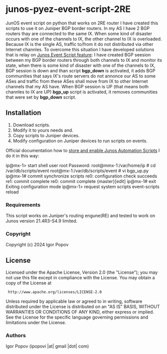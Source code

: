 # junos-pyez-event-script-2RE
JunOS event script on python that works on 2RE router 
I have created this scripts to use it on Juniper BGP border routers. In my AS I have 2 BGP routers thay are connected to the same IX. When some kind of disaster occurs with one of the channels to IX, the other channel to IX is overloaded. Because IX is the single AS, traffic to/from it do not distributed via other Internet channles. To overcome this situation I have developed solutions that is relay on [Junos Event Script feature](https://www.juniper.net/documentation/us/en/software/junos/automation-scripting/topics/concept/junos-script-automation-event-script-overview.html):
I have created BGP seesion between my BGP border routers through both channels to IX and monitor its state,
when there is some kind of disaster with one of the channels to IX, BGP session is down and than script **bgp_down** is activated, it adds BGP communities that says IX's route servers do not annonce our AS to some ASes and traffic from these ASes shall move from IX to other Internet channels that my AS have.
When BGP session is UP (that means both channles to IX are UP) **bgp_up** script is activated, it removes communities that were set by **bgp_down** script.

Installation
------------
1. Download scripts.
2. Modify it to yours needs and.
3. Copy scripts to Juniper devices.
5. Modify configuration on Juniper devices to run scripts on events.

Official documentation how to [store and enable Junos Automation Scripts](https://www.juniper.net/documentation/us/en/software/junos/automation-scripting/topics/task/junos-script-automation-script-storing-enabling.html) 
I do it in this way:

ip@mx-1> start shell user root
Password:
root@mmx-1:/var/home/ip # cd /var/db/scripts/event
root@mx-1:/var/db/scripts/event # vi bgp_up.py
ip@mx-1# commit synchronize scripts
re0:
configuration check succeeds
re1:
commit complete
re0:
commit complete
{master}[edit]
ip@mx-1# exit
Exiting configuration mode
ip@mx-1> request system scripts event-scripts reload

### Requirements

This script works on Juniper's routing engune(RE) and tested to work on Junos version 21.4R3-S4.9 limited.

### Copyright

  Copyright (c) 2024 Igor Popov

License
-------
   Licensed under the Apache License, Version 2.0 (the "License");
   you may not use this file except in compliance with the License.
   You may obtain a copy of the License at

     http://www.apache.org/licenses/LICENSE-2.0

   Unless required by applicable law or agreed to in writing, software
   distributed under the License is distributed on an "AS IS" BASIS,
   WITHOUT WARRANTIES OR CONDITIONS OF ANY KIND, either express or implied.
   See the License for the specific language governing permissions and
   limitations under the License.

### Authors

  Igor Popov
  (ipopovi |at| gmail |dot| com)
